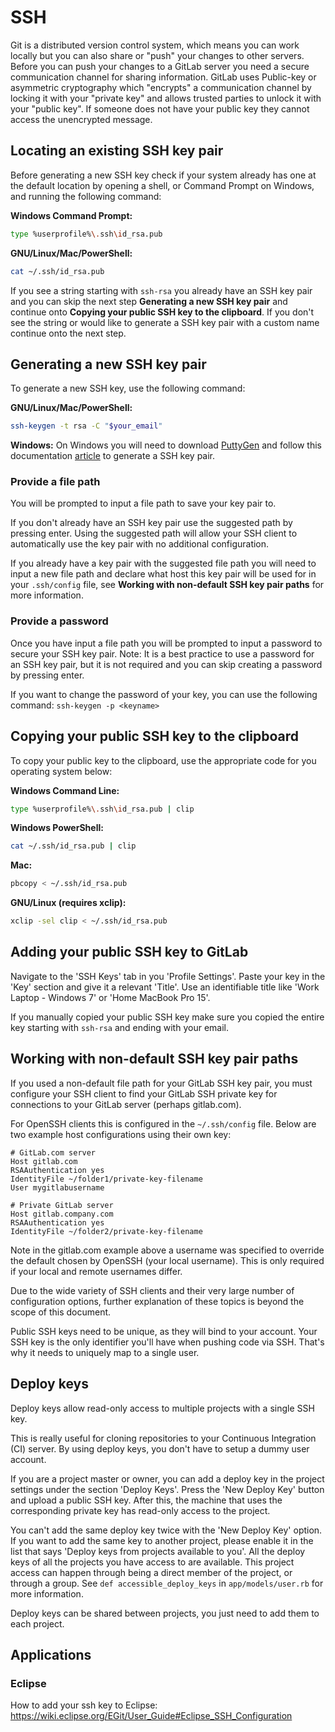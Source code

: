 # SSH

Git is a distributed version control system, which means you can work locally
but you can also share or "push" your changes to other servers.
Before you can push your changes to a GitLab server
you need a secure communication channel for sharing information.
GitLab uses Public-key or asymmetric cryptography
which "encrypts" a communication channel by locking it with your "private key"
and allows trusted parties to unlock it with your "public key".
If someone does not have your public key they cannot access the unencrypted message.

## Locating an existing SSH key pair

Before generating a new SSH key check if your system already has one
at the default location by opening a shell, or Command Prompt on Windows,
and running the following command:

**Windows Command Prompt:**
```bash
type %userprofile%\.ssh\id_rsa.pub
```
**GNU/Linux/Mac/PowerShell:**
```bash
cat ~/.ssh/id_rsa.pub
```

If you see a string starting with `ssh-rsa` you already have an SSH key pair
and you can skip the next step **Generating a new SSH key pair**
and continue onto **Copying your public SSH key to the clipboard**.
If you don't see the string or would like to generate a SSH key pair with a custom name
continue onto the next step.

## Generating a new SSH key pair

To generate a new SSH key, use the following command:

**GNU/Linux/Mac/PowerShell:**
```bash
ssh-keygen -t rsa -C "$your_email"
```

**Windows:**
On Windows you will need to download
[PuttyGen](http://www.chiark.greenend.org.uk/~sgtatham/putty/download.html)
and follow this documentation
[article](https://the.earth.li/~sgtatham/putty/0.67/htmldoc/Chapter8.html#pubkey-puttygen)
to generate a SSH key pair.

### Provide a file path

You will be prompted to input a file path to save your key pair to.

If you don't already have an SSH key pair use the suggested path by pressing enter.
Using the suggested path will allow your SSH client
to automatically use the key pair with no additional configuration.

If you already have a key pair with the suggested file path you will need to input a new file path
and declare what host this key pair will be used for in your `.ssh/config` file,
see **Working with non-default SSH key pair paths** for more information.

### Provide a password

Once you have input a file path you will be prompted to input a password to secure your SSH key pair.
Note: It is a best practice to use a password for an SSH key pair,
but it is not required and you can skip creating a password by pressing enter.

If you want to change the password of your key, you can use the following command:
`ssh-keygen -p <keyname>`

## Copying your public SSH key to the clipboard

To copy your public key to the clipboard, use the appropriate code for you operating system below:

**Windows Command Line:**
```bash
type %userprofile%\.ssh\id_rsa.pub | clip
```

**Windows PowerShell:**
```bash
cat ~/.ssh/id_rsa.pub | clip
```

**Mac:**
```bash
pbcopy < ~/.ssh/id_rsa.pub
```

**GNU/Linux (requires xclip):**
```bash
xclip -sel clip < ~/.ssh/id_rsa.pub
```

## Adding your public SSH key to GitLab

Navigate to the 'SSH Keys' tab in you 'Profile Settings'.
Paste your key in the 'Key' section and give it a relevant 'Title'.
Use an identifiable title like 'Work Laptop - Windows 7' or 'Home MacBook Pro 15'.

If you manually copied your public SSH key make sure you copied the entire key
starting with `ssh-rsa` and ending with your email.

## Working with non-default SSH key pair paths

If you used a non-default file path for your GitLab SSH key pair,
you must configure your SSH client to find your GitLab SSH private key
for connections to your GitLab server (perhaps gitlab.com).

For OpenSSH clients this is configured in the `~/.ssh/config` file.
Below are two example host configurations using their own key:

```
# GitLab.com server
Host gitlab.com
RSAAuthentication yes
IdentityFile ~/folder1/private-key-filename
User mygitlabusername

# Private GitLab server
Host gitlab.company.com
RSAAuthentication yes
IdentityFile ~/folder2/private-key-filename
```

Note in the gitlab.com example above a username was specified
to override the default chosen by OpenSSH (your local username).
This is only required if your local and remote usernames differ.

Due to the wide variety of SSH clients and their very large number of configuration options,
further explanation of these topics is beyond the scope of this document.

Public SSH keys need to be unique, as they will bind to your account.
Your SSH key is the only identifier you'll have when pushing code via SSH.
That's why it needs to uniquely map to a single user.

## Deploy keys

Deploy keys allow read-only access to multiple projects with a single SSH
key.

This is really useful for cloning repositories to your Continuous
Integration (CI) server. By using deploy keys, you don't have to setup a
dummy user account.

If you are a project master or owner, you can add a deploy key in the
project settings under the section 'Deploy Keys'. Press the 'New Deploy
Key' button and upload a public SSH key. After this, the machine that uses
the corresponding private key has read-only access to the project.

You can't add the same deploy key twice with the 'New Deploy Key' option.
If you want to add the same key to another project, please enable it in the
list that says 'Deploy keys from projects available to you'. All the deploy
keys of all the projects you have access to are available. This project
access can happen through being a direct member of the project, or through
a group. See `def accessible_deploy_keys` in `app/models/user.rb` for more
information.

Deploy keys can be shared between projects, you just need to add them to each project.

## Applications

### Eclipse

How to add your ssh key to Eclipse: https://wiki.eclipse.org/EGit/User_Guide#Eclipse_SSH_Configuration
